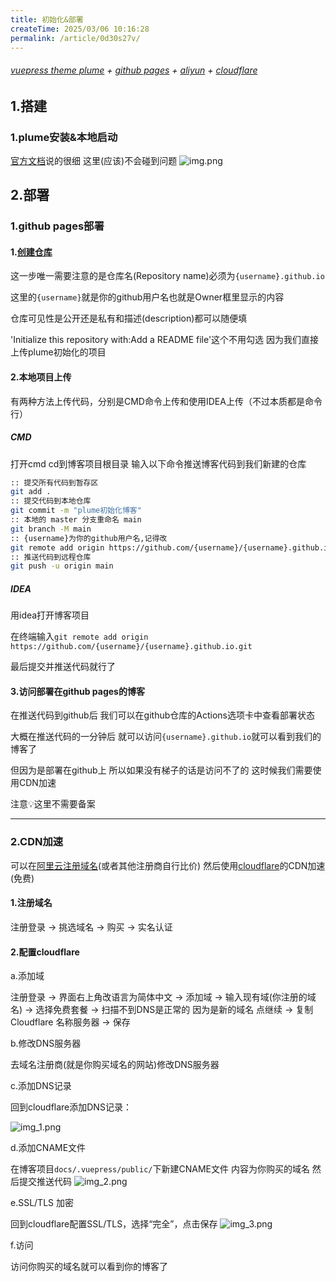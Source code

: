 ```yaml
---
title: 初始化&部署
createTime: 2025/03/06 10:16:28
permalink: /article/0d30s27v/
---
```


###### [vuepress theme plume](https://theme-plume.vuejs.press/) + [github pages](https://pages.github.com/) + [aliyun](https://www.aliyun.com/) + [cloudflare](https://www.cloudflare-cn.com/)

## 1.搭建

### 1.plume安装&本地启动

[官方文档]((https://theme-plume.vuejs.press/guide/quick-start/))说的很细 这里(应该)不会碰到问题
![img.png](img.png)

## 2.部署

### 1.github pages部署

#### 1.[创建仓库](https://github.com/new)

这一步唯一需要注意的是仓库名(Repository name)必须为`{username}.github.io`

这里的`{username}`就是你的github用户名也就是Owner框里显示的内容

仓库可见性是公开还是私有和描述(description)都可以随便填

'Initialize this repository with:Add a README file'这个不用勾选 因为我们直接上传plume初始化的项目

#### 2.本地项目上传

有两种方法上传代码，分别是CMD命令上传和使用IDEA上传（不过本质都是命令行）

##### CMD

打开cmd cd到博客项目根目录 输入以下命令推送博客代码到我们新建的仓库

```bash
:: 提交所有代码到暂存区
git add .
:: 提交代码到本地仓库
git commit -m "plume初始化博客"
:: 本地的 master 分支重命名 main
git branch -M main
:: {username}为你的github用户名,记得改
git remote add origin https://github.com/{username}/{username}.github.io.git
:: 推送代码到远程仓库
git push -u origin main
```

##### IDEA

用idea打开博客项目

在终端输入`git remote add origin https://github.com/{username}/{username}.github.io.git `

最后提交并推送代码就行了

#### 3.访问部署在github pages的博客

在推送代码到github后 我们可以在github仓库的Actions选项卡中查看部署状态

大概在推送代码的一分钟后 就可以访问`{username}.github.io`就可以看到我们的博客了

但因为是部署在github上 所以如果没有梯子的话是访问不了的 这时候我们需要使用CDN加速

注意💡这里不需要备案

***

### 2.CDN加速

可以在[阿里云注册域名](https://wanwang.aliyun.com/domain)(或者其他注册商自行比价)
然后使用[cloudflare](https://dash.cloudflare.com/)的CDN加速(免费)

#### 1.注册域名

注册登录 -> 挑选域名 -> 购买 -> 实名认证

#### 2.配置cloudflare

a.添加域

注册登录 -> 界面右上角改语言为简体中文 -> 添加域 -> 输入现有域(你注册的域名) -> 选择免费套餐 -> 扫描不到DNS是正常的
因为是新的域名 点继续
-> 复制 Cloudflare 名称服务器 -> 保存

b.修改DNS服务器

去域名注册商(就是你购买域名的网站)修改DNS服务器

c.添加DNS记录

回到cloudflare添加DNS记录：

![img_1.png](img_1.png)

d.添加CNAME文件

在博客项目`docs/.vuepress/public/`下新建CNAME文件 内容为你购买的域名 然后提交推送代码
![img_2.png](img_2.png)

e.SSL/TLS 加密

回到cloudflare配置SSL/TLS，选择“完全”，点击保存
![img_3.png](img_3.png)

f.访问

访问你购买的域名就可以看到你的博客了